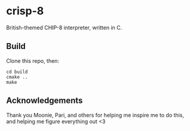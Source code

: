 # crisp-8
British-themed CHIP-8 interpreter, written in C.

## Build
Clone this repo, then:

```mkdir build
cd build
cmake ..
make
```

## Acknowledgements
Thank you Moonie, Pari, and others for helping me inspire me to do this, and helping me figure everything out <3
